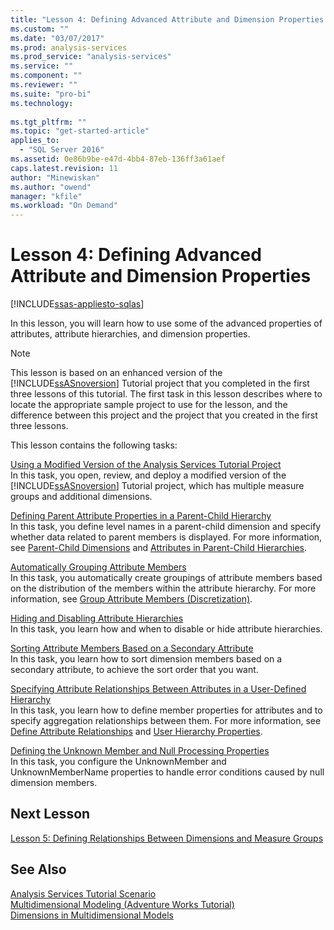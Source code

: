 ```yaml
---
title: "Lesson 4: Defining Advanced Attribute and Dimension Properties | Microsoft Docs"
ms.custom: ""
ms.date: "03/07/2017"
ms.prod: analysis-services
ms.prod_service: "analysis-services"
ms.service: ""
ms.component: ""
ms.reviewer: ""
ms.suite: "pro-bi"
ms.technology: 
  
ms.tgt_pltfrm: ""
ms.topic: "get-started-article"
applies_to: 
  - "SQL Server 2016"
ms.assetid: 0e86b9be-e47d-4bb4-87eb-136ff3a61aef
caps.latest.revision: 11
author: "Minewiskan"
ms.author: "owend"
manager: "kfile"
ms.workload: "On Demand"
---
```

# Lesson 4: Defining Advanced Attribute and Dimension Properties
[!INCLUDE[ssas-appliesto-sqlas](../includes/ssas-appliesto-sqlas.md)]

In this lesson, you will learn how to use some of the advanced properties of attributes, attribute hierarchies, and dimension properties.  
  
> [!NOTE]  
> This lesson is based on an enhanced version of the [!INCLUDE[ssASnoversion](../includes/ssasnoversion-md.md)] Tutorial project that you completed in the first three lessons of this tutorial. The first task in this lesson describes where to locate the appropriate sample project to use for the lesson, and the difference between this project and the project that you created in the first three lessons.  
  
This lesson contains the following tasks:  
  
[Using a Modified Version of the Analysis Services Tutorial Project](../analysis-services/lesson-4-1-using-a-modified-version-of-the-analysis-services-tutorial-project.md)  
In this task, you open, review, and deploy a modified version of the [!INCLUDE[ssASnoversion](../includes/ssasnoversion-md.md)] Tutorial project, which has multiple measure groups and additional dimensions.  
  
[Defining Parent Attribute Properties in a Parent-Child Hierarchy](../analysis-services/lesson-4-2-defining-parent-attribute-properties-in-a-parent-child-hierarchy.md)  
In this task, you define level names in a parent-child dimension and specify whether data related to parent members is displayed. For more information, see [Parent-Child Dimensions](../analysis-services/multidimensional-models/parent-child-dimension.md) and [Attributes in Parent-Child Hierarchies](../analysis-services/multidimensional-models/parent-child-dimension-attributes.md).  
  
[Automatically Grouping Attribute Members](../analysis-services/lesson-4-3-automatically-grouping-attribute-members.md)  
In this task, you automatically create groupings of attribute members based on the distribution of the members within the attribute hierarchy. For more information, see [Group Attribute Members &#40;Discretization&#41;](../analysis-services/multidimensional-models/attribute-properties-group-attribute-members.md).  
  
[Hiding and Disabling Attribute Hierarchies](../analysis-services/lesson-4-4-hiding-and-disabling-attribute-hierarchies.md)  
In this task, you learn how and when to disable or hide attribute hierarchies.  
  
[Sorting Attribute Members Based on a Secondary Attribute](../analysis-services/lesson-4-5-sorting-attribute-members-based-on-a-secondary-attribute.md)  
In this task, you learn how to sort dimension members based on a secondary attribute, to achieve the sort order that you want.  
  
[Specifying Attribute Relationships Between Attributes in a User-Defined Hierarchy](../analysis-services/4-6-specifying-attribute-relationships-in-user-defined-hierarchy.md)  
In this task, you learn how to define member properties for attributes and to specify aggregation relationships between them. For more information, see [Define Attribute Relationships](../analysis-services/multidimensional-models/attribute-relationships-define.md) and [User Hierarchy Properties](../analysis-services/multidimensional-models-olap-logical-dimension-objects/user-hierarchies-properties.md).  
  
[Defining the Unknown Member and Null Processing Properties](../analysis-services/lesson-4-7-defining-the-unknown-member-and-null-processing-properties.md)  
In this task, you configure the UnknownMember and UnknownMemberName properties to handle error conditions caused by null dimension members.  
  
## Next Lesson  
[Lesson 5: Defining Relationships Between Dimensions and Measure Groups](../analysis-services/lesson-5-defining-relationships-between-dimensions-and-measure-groups.md)  
  
## See Also  
[Analysis Services Tutorial Scenario](../analysis-services/analysis-services-tutorial-scenario.md)  
[Multidimensional Modeling &#40;Adventure Works Tutorial&#41;](../analysis-services/multidimensional-modeling-adventure-works-tutorial.md)  
[Dimensions in Multidimensional Models](../analysis-services/multidimensional-models/dimensions-in-multidimensional-models.md)  
  
  
  
